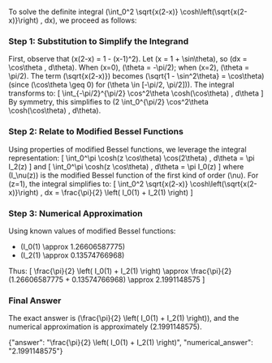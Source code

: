 


To solve the definite integral \(\int_0^2 \sqrt{x(2-x)} \cosh\left(\sqrt{x(2-x)}\right) \, dx\), we proceed as follows:

### Step 1: Substitution to Simplify the Integrand
First, observe that \(x(2-x) = 1 - (x-1)^2\). Let \(x = 1 + \sin\theta\), so \(dx = \cos\theta \, d\theta\). When \(x=0\), \(\theta = -\pi/2\); when \(x=2\), \(\theta = \pi/2\). The term \(\sqrt{x(2-x)}\) becomes \(\sqrt{1 - \sin^2\theta} = \cos\theta\) (since \(\cos\theta \geq 0\) for \(\theta \in [-\pi/2, \pi/2]\)). The integral transforms to:
\[
\int_{-\pi/2}^{\pi/2} \cos^2\theta \cosh(\cos\theta) \, d\theta
\]
By symmetry, this simplifies to \(2 \int_0^{\pi/2} \cos^2\theta \cosh(\cos\theta) \, d\theta\).

### Step 2: Relate to Modified Bessel Functions
Using properties of modified Bessel functions, we leverage the integral representation:
\[
\int_0^\pi \cosh(z \cos\theta) \cos(2\theta) \, d\theta = \pi I_2(z)
\]
and
\[
\int_0^\pi \cosh(z \cos\theta) \, d\theta = \pi I_0(z)
\]
where \(I_\nu(z)\) is the modified Bessel function of the first kind of order \(\nu\). For \(z=1\), the integral simplifies to:
\[
\int_0^2 \sqrt{x(2-x)} \cosh\left(\sqrt{x(2-x)}\right) \, dx = \frac{\pi}{2} \left( I_0(1) + I_2(1) \right)
\]

### Step 3: Numerical Approximation
Using known values of modified Bessel functions:
- \(I_0(1) \approx 1.26606587775\)
- \(I_2(1) \approx 0.13574766968\)

Thus:
\[
\frac{\pi}{2} \left( I_0(1) + I_2(1) \right) \approx \frac{\pi}{2} (1.26606587775 + 0.13574766968) \approx 2.1991148575
\]

### Final Answer
The exact answer is \(\frac{\pi}{2} \left( I_0(1) + I_2(1) \right)\), and the numerical approximation is approximately \(2.1991148575\).

{"answer": "\\frac{\\pi}{2} \\left( I_0(1) + I_2(1) \\right)", "numerical_answer": "2.1991148575"}